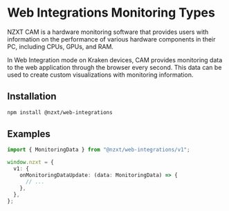 # Web Integrations Monitoring Types

NZXT CAM is a hardware monitoring software that provides users with information on the performance
of various hardware components in their PC, including CPUs, GPUs, and RAM.

In Web Integration mode on Kraken devices, CAM provides monitoring data to the web application
through the browser every second. This data can be used to create custom visualizations with
monitoring information.

## Installation

```bash
npm install @nzxt/web-integrations
```

## Examples

```ts
import { MonitoringData } from "@nzxt/web-integrations/v1";

window.nzxt = {
  v1: {
    onMonitoringDataUpdate: (data: MonitoringData) => {
      // ...
    },
  },
};
```
